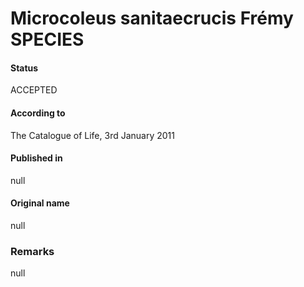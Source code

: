 Microcoleus sanitaecrucis Frémy SPECIES
=======

#### Status
ACCEPTED

#### According to
The Catalogue of Life, 3rd January 2011

#### Published in
null

#### Original name
null

### Remarks
null
